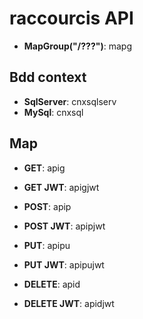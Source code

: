 # raccourcis API

- **MapGroup("/???")**: mapg

## Bdd context

- **SqlServer**: cnxsqlserv
- **MySql**: cnxsql
  
## Map 

- **GET**: apig
- **GET JWT**: apigjwt
  
- **POST**: apip  
- **POST JWT**: apipjwt

- **PUT**: apipu
- **PUT JWT**: apipujwt 

- **DELETE**: apid
- **DELETE JWT**: apidjwt
